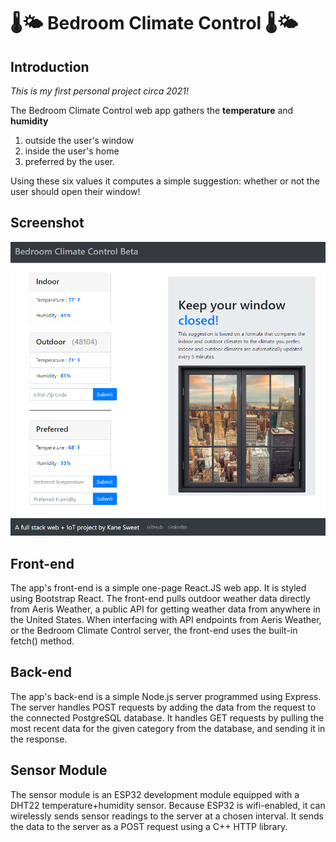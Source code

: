 # 🌡️🌤️ Bedroom Climate Control 🌡️🌤️ 
## Introduction
_This is my first personal project circa 2021!_

The Bedroom Climate Control web app gathers the **temperature** and **humidity** 
1. outside the user's window
2. inside the user's home
3. preferred by the user.

Using these six values it computes a simple suggestion: whether or not the user should open their window!

## Screenshot
![alt text](https://github.com/sweetkane/bedroom_climate/blob/master/client-bedroom-climate/public/Screenshot.PNG)

## Front-end
The app's front-end is a simple one-page React.JS web app. It is styled using Bootstrap React. 
The front-end pulls outdoor weather data directly from Aeris Weather, a public API for getting weather data from anywhere in the United States.
When interfacing with API endpoints from Aeris Weather, or the Bedroom Climate Control server, the front-end uses the built-in fetch() method.

## Back-end
The app's back-end is a simple Node.js server programmed using Express. 
The server handles POST requests by adding the data from the request to the connected PostgreSQL database.
It handles GET requests by pulling the most recent data for the given category from the database, and sending it in the response.

## Sensor Module
The sensor module is an ESP32 development module equipped with a DHT22 temperature+humidity sensor. 
Because ESP32 is wifi-enabled, it can wirelessly sends sensor readings to the server at a chosen interval.
It sends the data to the server as a POST request using a C++ HTTP library.
